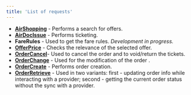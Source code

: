 ```yaml
---
title: 'List of requests'
---
```


-   [**AirShopping**](/ndc/request-list/airshopping) - Performs a search for offers.
-   [**AirDocIssue**](/ndc/request-list/airdocissue)  - Performs ticketing.
-   **FareRules** - Used to get the fare rules. _Development in progress._
-   [**OfferPrice**](/ndc/request-list/offerprice) - Checks the relevance of the selected offer.
-   [**OrderCancel**](/ndc/request-list/ordercancel)- Used to cancel the order and to void/return the tickets.
-   [**OrderChange**](/ndc/request-list/orderchange) - Used for the modification of the order .
-   [**OrderCreate**](/ndc/request-list/ordercreate) - Performs order creation.
-   [**OrderRetrieve**](/ndc/request-list/orderretrieve) - Used in two variants: first - updating order info while interacting with a provider; second - getting the current order status without the sync with a provider.